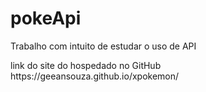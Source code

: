 # pokeApi
<p>Trabalho com intuito de estudar o uso de API</p>
link do site do hospedado no GitHub
https://geeansouza.github.io/xpokemon/

